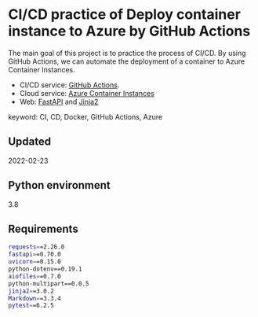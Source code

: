 # CI/CD practice of **Deploy container instance to Azure by GitHub Actions**

The main goal of this project is to practice the process of CI/CD. By using GitHub Actions, we can automate the deployment of a container to Azure Container Instances.

- CI/CD service: [GitHub Actions](https://github.com/features/actions).
- Cloud service: [Azure Container Instances](https://azure.microsoft.com/en-us/services/container-instances/)
- Web: [FastAPI](https://fastapi.tiangolo.com/) and [Jinja2](https://jinja.palletsprojects.com/en/3.0.x/)

keyword: CI, CD, Docker, GitHub Actions, Azure

<h2>Updated</h2>

2022-02-23

## Python environment

3.8

## Requirements

```sh
requests==2.26.0
fastapi==0.70.0
uvicorn==0.15.0
python-dotenv==0.19.1
aiofiles==0.7.0
python-multipart==0.0.5
jinja2==3.0.2
Markdown==3.3.4
pytest==6.2.5
```
